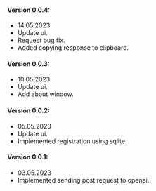 #### Version 0.0.4:
- 14.05.2023
- Update ui.
- Request bug fix.
- Added copying response to clipboard.

#### Version 0.0.3:
- 10.05.2023
- Update ui.
- Add about window.

#### Version 0.0.2:
- 05.05.2023
- Update ui.
- Implemented registration using sqlite.


#### Version 0.0.1:
- 03.05.2023
- Implemented sending post request to openai.